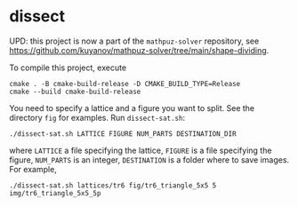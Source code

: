 # dissect

UPD: this project is now a part of the `mathpuz-solver` repository, see https://github.com/kuyanov/mathpuz-solver/tree/main/shape-dividing.

To compile this project, execute

```shell
cmake . -B cmake-build-release -D CMAKE_BUILD_TYPE=Release
cmake --build cmake-build-release
```

You need to specify a lattice and a figure you want to split.
See the directory `fig` for examples. Run `dissect-sat.sh`:

```shell
./dissect-sat.sh LATTICE FIGURE NUM_PARTS DESTINATION_DIR
```
where `LATTICE` a file specifying the lattice, `FIGURE` is a file specifying the figure, `NUM_PARTS` is an integer, `DESTINATION` is a folder where to save images. For example,

```shell
./dissect-sat.sh lattices/tr6 fig/tr6_triangle_5x5 5 img/tr6_triangle_5x5_5p
```
